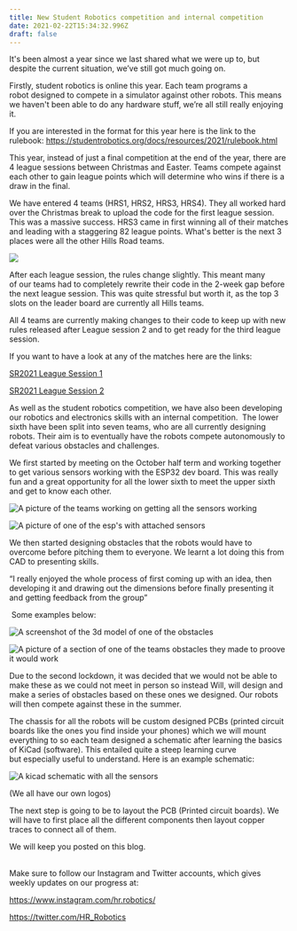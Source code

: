 ```yaml
---
title: New Student Robotics competition and internal competition
date: 2021-02-22T15:34:32.996Z
draft: false
---
```

<!--StartFragment-->

It's been almost a year since we last shared what we were up to, but despite the current situation, we’ve still got much going on.  

Firstly, student robotics is online this year. Each team programs a robot designed to compete in a simulator against other robots. This means we haven't been able to do any hardware stuff, we’re all still really enjoying it.  

If you are interested in the format for this year here is the link to the rulebook: <https://studentrobotics.org/docs/resources/2021/rulebook.html> 

This year, instead of just a final competition at the end of the year, there are 4 league sessions between Christmas and Easter. Teams compete against each other to gain league points which will determine who wins if there is a draw in the final. 

We have entered 4 teams (HRS1, HRS2, HRS3, HRS4). They all worked hard over the Christmas break to upload the code for the first league session. This was a massive success. HRS3 came in first winning all of their matches and leading with a staggering 82 league points. What's better is the next 3 places were all the other Hills Road teams. 

![](/gallery/images/leaderbourd.png)

After each league session, the rules change slightly. This meant many of our teams had to completely rewrite their code in the 2-week gap before the next league session. This was quite stressful but worth it, as the top 3 slots on the leader board are currently all Hills teams. 

All 4 teams are currently making changes to their code to keep up with new rules released after League session 2 and to get ready for the third league session. 

If you want to have a look at any of the matches here are the links: 

[SR2021 League Session 1](https://www.youtube.com/watch?v=cAvk-nfTUis) 

[SR2021 League Session 2](https://www.youtube.com/watch?v=RwW5Oz30gbE) 

<!--StartFragment-->

As well as the student robotics competition, we have also been developing our robotics and electronics skills with an internal competition.  The lower sixth have been split into seven teams, who are all currently designing robots. Their aim is to eventually have the robots compete autonomously to defeat various obstacles and challenges. 

We first started by meeting on the October half term and working together to get various sensors working with the ESP32 dev board. This was really fun and a great opportunity for all the lower sixth to meet the upper sixth and get to know each other. 

![A picture of the teams working on getting all the sensors working](/gallery/images/halfterm-meetup.jpg "The teams hard at work")

![A picture of one of the esp's with attached sensors](/gallery/images/breadbourd.png "An example of one of the teams work")

We then started designing obstacles that the robots would have to overcome before pitching them to everyone. We learnt a lot doing this from CAD to presenting skills. 

“I really enjoyed the whole process of first coming up with an idea, then developing it and drawing out the dimensions before finally presenting it and getting feedback from the group” 

 Some examples below: 

![A screenshot of the 3d model of one of the obstacles](/gallery/images/obstacle1.png "Cad model of one of the obstacles")

![A picture of a section of one of the teams obstacles they made to proove it would work](/gallery/images/obstacle2.png "A section of one of the obstacles")

Due to the second lockdown, it was decided that we would not be able to make these as we could not meet in person so instead Will, will design and make a series of obstacles based on these ones we designed. Our robots will then compete against these in the summer. 

The chassis for all the robots will be custom designed PCBs (printed circuit boards like the ones you find inside your phones) which we will mount everything to so each team designed a schematic after learning the basics of KiCad (software). This entailed quite a steep learning curve but especially useful to understand. Here is an example schematic: 

![A kicad schematic with all the sensors](/gallery/images/schematic.png "Example schematic")

(We all have our own logos) 

The next step is going to be to layout the PCB (Printed circuit boards). We will have to first place all the different components then layout copper traces to connect all of them.  

We will keep you posted on this blog. 

<!--EndFragment-->

 \
Make sure to follow our Instagram and Twitter accounts, which gives weekly updates on our progress at:

<https://www.instagram.com/hr.robotics/> 

<https://twitter.com/HR_Robotics>  

<!--EndFragment-->
